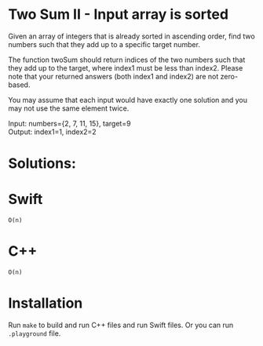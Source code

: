 # Two Sum II - Input array is sorted
Given an array of integers that is already sorted in ascending order, find two numbers such that they add up to a specific target number.  
  
The function twoSum should return indices of the two numbers such that they add up to the target, where index1 must be less than index2. Please note that your returned answers (both index1 and index2) are not zero-based.  
  
You may assume that each input would have exactly one solution and you may not use the same element twice.  
  
Input: numbers={2, 7, 11, 15}, target=9  
Output: index1=1, index2=2  
  
# Solutions:

# Swift
```
O(n)
```
# C++
```
O(n)
```

# Installation
Run `make` to build and run C++ files and run Swift files. Or you can run `.playground` file.
